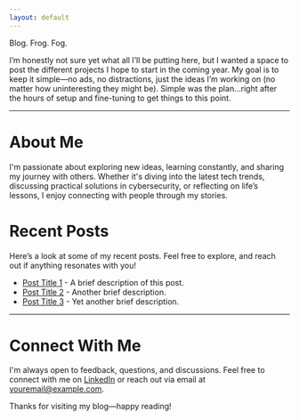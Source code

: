 ```yaml
---
layout: default
---
```


Blog. Frog. Fog.

  
I’m honestly not sure yet what all I’ll be putting here, but I wanted a space to post the different projects I hope to start in the coming year. My goal is to keep it simple—no ads, no distractions, just the ideas I’m working on (no matter how uninteresting they might be). Simple was the plan...right after the hours of setup and fine-tuning to get things to this point.

---

# About Me

I'm passionate about exploring new ideas, learning constantly, and sharing my journey with others. Whether it's diving into the latest tech trends, discussing practical solutions in cybersecurity, or reflecting on life’s lessons, I enjoy connecting with people through my stories.

# Recent Posts

Here’s a look at some of my recent posts. Feel free to explore, and reach out if anything resonates with you!

- [Post Title 1](./_posts/2024-11-08-post-title-1.md) - A brief description of this post.
- [Post Title 2](./_posts/2024-10-20-post-title-2.md) - Another brief description.
- [Post Title 3](./_posts/2024-09-15-post-title-3.md) - Yet another brief description.

---

# Connect With Me

I'm always open to feedback, questions, and discussions. Feel free to connect with me on [LinkedIn](https://www.linkedin.com/in/your-profile) or reach out via email at [youremail@example.com](mailto:youremail@example.com).

Thanks for visiting my blog—happy reading!